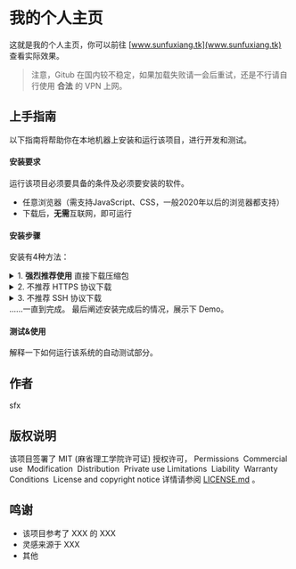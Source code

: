 # 我的个人主页
这就是我的个人主页，你可以前往 [www.sunfuxiang.tk](www.sunfuxiang.tk) 查看实际效果。
> 注意，Gitub 在国内较不稳定，如果加载失败请一会后重试，还是不行请自行使用 **合法** 的 VPN 上网。
## 上手指南
以下指南将帮助你在本地机器上安装和运行该项目，进行开发和测试。
#### 安装要求
运行该项目必须要具备的条件及必须要安装的软件。
- 任意浏览器（需支持JavaScript、CSS，一般2020年以后的浏览器都支持）
- 下载后，**无需**互联网，即可运行
#### 安装步骤
安装有4种方法：

<html>
<body>
<details id="1">
<summary>1. <strong>强烈推荐使用</strong> 直接下载压缩包</summary>
直接点击 <a href="https://github.com/fuxiang1109/myhomepage/archive/refs/heads/main.zip">这里</a> 下载 ZIP 压缩包，然后将下载的 .zip 文件解压即可。<br />
<details>
<summary></summary>
<em>或者，你可以点击绿色 code 按钮（Google译为代码，Edge译为法典），在菜单中选择 Download ZIP （Google译为下载压缩包，Edge译为下载邮编），将下载的 .zip 文件解压即可。</em>
</details>
</details>
<details>
 <summary>2. 不推荐 HTTPS 协议下载</summary>
首先，请保证你的电脑中安装了 Git 。如果你没安装，且不知道 Git 是什么，那推荐使用 <a href="#1">方法1</a> 。如果你仍要使用此方法，请点击<a helf="https://git.org">这里</a>下载 Git 。<br />
然后，打开 git CMD ，输入
```
 git clone https://github.com/fuxiang1109/myhomepage.git
```
等待下载成功即可。
</details>
<details>
 <summary>3. 不推荐 SSH 协议下载</summary>
不推荐此方法，下载方式见
</details>
......一直到完成。
最后阐述安装完成后的情况，展示下 Demo。
</body>
</html>

#### 测试&使用
解释一下如何运行该系统的自动测试部分。
## 作者
sfx
## 版权说明
该项目签署了 MIT (麻省理工学院许可证) 授权许可，
Permissions
 Commercial use
 Modification
 Distribution
 Private use
Limitations
 Liability
 Warranty
Conditions
 License and copyright notice
 详情请参阅 [LICENSE.md](LICENSE.md) 。
## 鸣谢
- 该项目参考了 XXX 的 XXX
- 灵感来源于 XXX
- 其他
